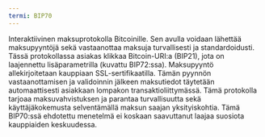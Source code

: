 ```yaml
---
termi: BIP70
---
```


Interaktiivinen maksuprotokolla Bitcoinille. Sen avulla voidaan lähettää maksupyyntöjä sekä vastaanottaa maksuja turvallisesti ja standardoidusti. Tässä protokollassa asiakas klikkaa Bitcoin-URI:a (BIP21), jota on laajennettu lisäparametrilla (kuvattu BIP72:ssa). Maksupyyntö allekirjoitetaan kauppiaan SSL-sertifikaatilla. Tämän pyynnön vastaanottamisen ja validoinnin jälkeen maksutiedot täytetään automaattisesti asiakkaan lompakon transaktioliittymässä. Tämä protokolla tarjoaa maksuvahvistuksen ja parantaa turvallisuutta sekä käyttäjäkokemusta selventämällä maksun saajan yksityiskohtia. Tämä BIP70:ssä ehdotettu menetelmä ei koskaan saavuttanut laajaa suosiota kauppiaiden keskuudessa.